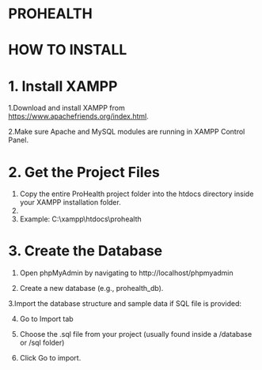 # PROHEALTH
# HOW TO INSTALL

# 1. Install XAMPP
 1.Download and install XAMPP from https://www.apachefriends.org/index.html.
 
 2.Make sure Apache and MySQL modules are running in XAMPP Control Panel.

# 2. Get the Project Files
1. Copy the entire ProHealth project folder into the htdocs directory inside your XAMPP installation folder.
2. 
3.  Example: C:\xampp\htdocs\prohealth

# 3. Create the Database
1. Open phpMyAdmin by navigating to http://localhost/phpmyadmin
 
2. Create a new database (e.g., prohealth_db).

3.Import the database structure and sample data if SQL file is provided:

4. Go to Import tab

5. Choose the .sql file from your project (usually found inside a /database or /sql folder)

6. Click Go to import.


